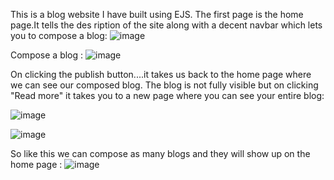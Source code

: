 This is a blog website I have built using EJS. The first page is the home page.It tells the des ription of the site along with a decent navbar which lets you to compose a blog:
![image](https://user-images.githubusercontent.com/99080306/212735427-541bbe7d-b778-4356-8de7-3dfda1f7dd2b.png)



 Compose a blog :
 ![image](https://user-images.githubusercontent.com/99080306/212735950-8274077b-4cd2-4d1a-ae74-abe44efff976.png)


On clicking the publish button....it takes us back to the home page where we can see our composed blog. The blog is not fully visible but on clicking "Read more" it takes you to a new page where you can see your entire blog:

![image](https://user-images.githubusercontent.com/99080306/212736256-4b15f143-8a8a-4fa3-9f77-603ea656b3e4.png)


![image](https://user-images.githubusercontent.com/99080306/212736322-50e8b339-781c-4cd2-af91-63606cd7409e.png)



So like this we can compose as many blogs and they will show up on the home page :
![image](https://user-images.githubusercontent.com/99080306/212736700-462600f9-8cbe-40c9-b705-a4ebc3b8eaf9.png)


